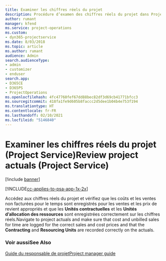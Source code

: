 ```yaml
---
title: Examiner les chiffres réels du projet
description: Procédure d’examen des chiffres réels du projet dans Project Service
author: rumant
manager: kfend
ms.service: project-operations
ms.custom:
- dyn365-projectservice
ms.date: 8/03/2018
ms.topic: article
ms.author: rumant
audience: Admin
search.audienceType:
- admin
- customizer
- enduser
search.app:
- D365CE
- D365PS
- ProjectOperations
ms.openlocfilehash: 4fc47760fef67dd88bec82df3d69cb41771bfcc3
ms.sourcegitcommit: 418fa1fe9d605b8faccc2d5dee1b04b4e753f194
ms.translationtype: HT
ms.contentlocale: fr-FR
ms.lasthandoff: 02/10/2021
ms.locfileid: "5146840"
---
```

# <a name="review-project-actuals-project-service"></a><span data-ttu-id="d89d4-103">Examiner les chiffres réels du projet (Project Service)</span><span class="sxs-lookup"><span data-stu-id="d89d4-103">Review project actuals (Project Service)</span></span>

[!include [banner](../includes/psa-now-project-operations.md)]

[!INCLUDE[cc-applies-to-psa-app-1x-2x](../includes/cc-applies-to-psa-app-1x-2x.md)]

<span data-ttu-id="d89d4-104">Accédez aux chiffres réels du projet et vérifiez que les coûts et les ventes non facturées pour le temps sont enregistrés pour les ventes et les prix de revient appropriés et que les **Unités contractuelles** et les **Unités d’allocation des ressources** sont enregistrées correctement sur les chiffres réels.</span><span class="sxs-lookup"><span data-stu-id="d89d4-104">Navigate to project actuals and make sure that cost and unbilled sales for time are logged for the correct sales and cost prices and that the **Contracting** and **Resourcing Units** are recorded correctly on the actuals.</span></span>  
  
### <a name="see-also"></a><span data-ttu-id="d89d4-105">Voir aussi</span><span class="sxs-lookup"><span data-stu-id="d89d4-105">See Also</span></span>  
 [<span data-ttu-id="d89d4-106">Guide du responsable de projet</span><span class="sxs-lookup"><span data-stu-id="d89d4-106">Project manager guide</span></span>](../psa/project-manager-guide.md)
